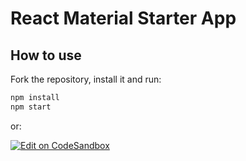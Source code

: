 # React Material Starter App

## How to use

Fork the repository, install it and run:

```sh
npm install
npm start
```

or:

[![Edit on CodeSandbox](https://codesandbox.io/static/img/play-codesandbox.svg)](https://codesandbox.io/s/github/r0zar/react-material-starter/tree/master/)
